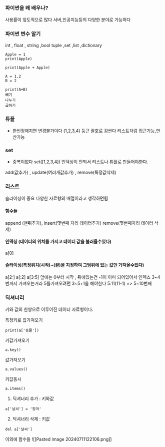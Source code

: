 ### 파이썬을 왜 배우나?
사용률이 앞도적으로 많다
서버,인공지능등의 다양한 분야로 가능하다



### 파이썬 변수 알기 
int , float , string ,bool
tuple ,set ,list ,dictionary


```
Apple = 1
print(Apple)
```

```
print(Apple + Apple)
```

```
A = 1.2
B = 2

print(A+B)
빼기
나누기
곱하기 
```



### 튜플
- 한번정해지면 변경불가이다
(1,2,3,4)
둥근 괄호로 감싼다
리스트처럼 접근가능,연산가능


### set
- 중복이없다
set([1,2,3,4])
인덱싱이 안되서 리스트나 튜플로 만들어야한다.


add(값추가) , update(여러개값추가) , remove(특정값삭제)



### 리스트
슬라이싱이 중요
다양한 자료형의 배열이라고 생각하면됨
#### 함수들
append (맨뒤추가), insert(몇번째 자리 데이터추가)
remove(몇번째자리 데이터 삭제)
#### 인덱싱 (데이터의 위치를 가지고 데이터 값을 불러올수있다)
a[0]
#### 슬라이싱(특정위치(시작)~(끝)을 지정하여  그범위에 있는 값만 가져올수있다)
a[2:]
a[:2]
a[3:5]
앞에는 0부터 시작 , 뒤에있는건 -1이 이미 되어있어서 인덱스 3~4번까지 가져오는거라 5를가져오려면 3~5+1을 해야한다
5:11(11-1) => 5~10번째
### 딕셔너리
키와 값의 한쌍으로 이루어진 데이터 자료형이다.

특정키로 값가져오기
```
print(a['동물'])
```

키값가져오기 
```
a.key()
```

값가져오기
```
a.values()
```

키값동시
```
a.items()
```


1.  딕셔너리 추가 : 키와값
```
a['날씨'] = '장마'
```
2. 딕셔너리 삭제 : 키값
```
del a['날씨']
```
이외에 함수들
![[Pasted image 20240711122106.png]]
